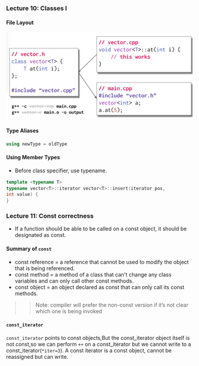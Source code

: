 ### Lecture 10: Classes I

#### File Layout

![](./images/1.png)


#### Type Aliases
```C++
using newType = oldType
```

#### Using Member Types

* Before class specifier, use typename.
```C++
template <typename T>
typename vector<T>::iterator vector<T>::insert(iterator pos,
int value) {
}
```

### Lecture 11: Const correctness

* If a function should be able to be called on a const object, it should be designated as const.


#### Summary of `const`
* const reference = a reference that cannot be used to modify the object that is being referenced.
* const method = a method of a class that can't change any class
variables and can only call other const methods.
* const object = an object declared as const that can only call its const methods.

>>Note: compiler will prefer the
non-const version if it’s not clear
which one is being invoked

#### `const_iterator`
`const_iterator` points to const objects,But the const_iterator object itself is not const,so we can perform `++` on a const_iterator but we cannot write to a const_iterator(`*iter=3`). A const iterator is a const object, cannot be reassigned but can write.


